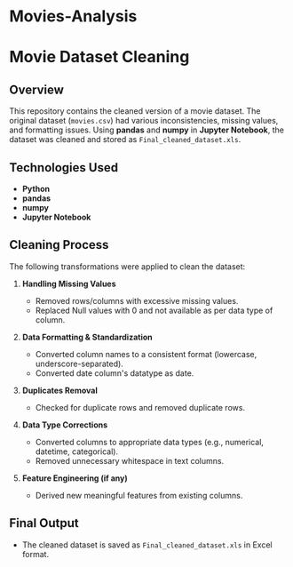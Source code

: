 # Movies-Analysis

# Movie Dataset Cleaning

## Overview
This repository contains the cleaned version of a movie dataset. The original dataset (`movies.csv`) had various inconsistencies, missing values, and formatting issues. Using **pandas** and **numpy** in **Jupyter Notebook**, the dataset was cleaned and stored as `Final_cleaned_dataset.xls`.

## Technologies Used
- **Python**
- **pandas**
- **numpy**
- **Jupyter Notebook**

## Cleaning Process
The following transformations were applied to clean the dataset:

1. **Handling Missing Values**  
   - Removed rows/columns with excessive missing values.  
   - Replaced Null values with 0 and not available as per data type of column.

2. **Data Formatting & Standardization**  
   - Converted column names to a consistent format (lowercase, underscore-separated). 
   - Converted date column's datatype as date.

3. **Duplicates Removal**  
   - Checked for duplicate rows and removed duplicate rows.

4. **Data Type Corrections**  
   - Converted columns to appropriate data types (e.g., numerical, datetime, categorical).  
   - Removed unnecessary whitespace in text columns.

5. **Feature Engineering (if any)**  
   - Derived new meaningful features from existing columns.  

## Final Output
- The cleaned dataset is saved as `Final_cleaned_dataset.xls` in Excel format.
